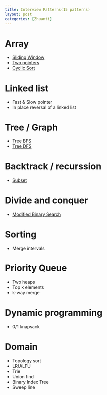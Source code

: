 ```yaml
---
title: Interview Patterns(15 patterns)
layout: post
categories: [Zhuanti]
---
```


# Array
- [Sliding Window](https://techbrave.github.io/zhuanti/2019/11/09/sliding-window-mock.html)
- [Two pointers](https://techbrave.github.io/zhuanti/2019/10/31/two-pointers-mock.html)
- [Cyclic Sort](https://techbrave.github.io/zhuanti/2019/11/09/cyclic-sort.html)

# Linked list
- Fast & Slow pointer
- In place reversal of a linked list

# Tree / Graph
- [Tree BFS](https://techbrave.github.io/zhuanti/2019/11/03/tree-bfs.html)
- [Tree DFS](https://techbrave.github.io/zhuanti/2019/11/02/tree-dfs-mock.html)

# Backtrack / recurssion
- [Subset](https://techbrave.github.io/zhuanti/2019/11/05/recurssion-mock.html)

# Divide and conquer
- [Modified Binary Search](https://techbrave.github.io/zhuanti/2019/10/31/binary-search-mock.html)

# Sorting
- Merge intervals

# Priority Queue
- Two heaps
- Top k elements
- k-way merge

# Dynamic programming
- 0/1 knapsack

# Domain
- Topology sort
- LRU/LFU
- Trie
- Union find
- Binary Index Tree
- Sweep line